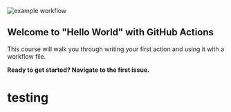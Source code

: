 ![example workflow](https://github.com/Dhrumil0310/hello-github-actions/.github/workflows/main.yml/badge.svg)

## Welcome to "Hello World" with GitHub Actions

This course will walk you through writing your first action and using it with a workflow file.

**Ready to get started? Navigate to the first issue.**

# testing
